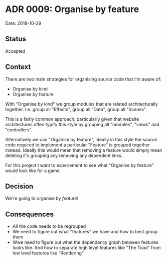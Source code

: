 # ADR 0009: Organise by feature

Date: 2018-10-29

## Status

Accepted

## Context

There are two main strategies for organising source code that I'm aware of:

- Organise by kind
- Organise by feature

With "Organise by kind" we group modules that are related architecturally together. I.e. group all
"Effects", group all "Data", group all "Scenes".

This is a fairly common approach, particularly given that website architectures often typify this
style by grouping all "modules", "views" and "controllers".

Alternatively we can "Organise by feature", ideally in this style the source code required to
implement a particular "Feature" is grouped together instead. Ideally this would mean that
removing a feature would simply mean deleting it's grouping any removing any dependent links.

For this project I want to experiement to see what "Organise by feature" would look like for a game.

## Decision

We're going to organise by *feature*!

## Consequences

- All the code needs to be regrouped
- We need to figure out what "features" we have and how to best group them
- Wwe need to figure out what the dependency graph between features looks like. And how to separate
  high level features like "The Toad" from low level features like "Rendering"
